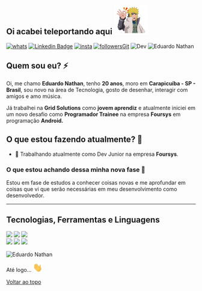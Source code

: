 ## Oi acabei teleportando aqui <img src="https://github.com/EduardoNathan/EduardoNathan/blob/main/68747470733a2f2f7468756d62732e6766796361742e636f6d2f4772656174476c6172696e67436f6272612d736d616c6c2e676966.gif?raw=true" width="18%">

[![whats](https://img.shields.io/badge/WhatsApp-e8d226?style=flat-square&logo=whatsapp&logoColor=white)](https://wa.me/11942858992) [![Linkedin Badge](https://img.shields.io/badge/-LinkedIn-DEC60D?style=flat-square&logo=Linkedin&logoColor=Black&link=https://www.linkedin.com)](https://www.linkedin.com/in/eduardo-nathan-a992bb1ab/) [![insta](https://img.shields.io/badge/Instagram-D4BD0F?style=flat-squaree&logo=instagram&logoColor=white)](https://www.instagram.com/off_edxx/) [![followersGit](https://img.shields.io/github/followers/eduardonathan?style=social&logoColor=yellow)](https://github.com/eduardonathan) ![Dev](https://img.shields.io/badge/Dev-EduardoNathan-yellow) <img src="https://komarev.com/ghpvc/?username=eduardonathan&label=Profile%20views&color=purple&style=social" alt="Eduardo Nathan" /> 

 ## Quem sou eu? ⚡ 

Oi, me chamo **Eduardo Nathan**, tenho **20 anos**, moro em **Carapicuíba - SP - Brasil**, sou novo na área de Tecnologia, gosto de desenhar, interagir com amigos e amo música.

Já trabalhei na **Grid Solutions** como **jovem aprendiz** e atualmente iniciei em um novo desafio como **Programador Trainee** na empresa **Foursys** em programação **Android.**

## O que estou fazendo atualmente? 🍃

- 🤝 Trabalhando atualmente como Dev Junior na empresa **Foursys**.

### O que estou achando dessa minha nova fase 🤔

Estou em fase de estudos a conhecer coisas novas e me aprofundar em coisas que vi que serão necessárias em meu desenvolvimento como desenvolvedor.


 <hr />

## Tecnologias, Ferramentas e Linguagens

<code><img width="30%%" src="https://www.vectorlogo.zone/logos/visualstudio_code/visualstudio_code-ar21.svg"></code> <code><img width="30%" src="https://www.vectorlogo.zone/logos/git-scm/git-scm-ar21.svg"></code> <code><img width="30%" src="https://www.vectorlogo.zone/logos/github/github-ar21.svg"></code>
<br />
<code><img width="30%" src="https://www.vectorlogo.zone/logos/java/java-ar21.svg"></code> <code><img width="30%" src="https://www.vectorlogo.zone/logos/android/android-ar21.svg"></code> <code><img width="30%" src="https://www.vectorlogo.zone/logos/commonmark/commonmark-ar21.svg"></code>

<img align="center" src="https://github-readme-stats.vercel.app/api?username=eduardonathan&show_icons=true&locale=en" alt="Eduardo Nathan" />

Até logo... <img src="https://github.com/EduardoNathan/EduardoNathan/blob/main/hey.gif?raw=true" width="25px">

[Voltar ao topo](#oi-acabei-teleportando-aqui)
